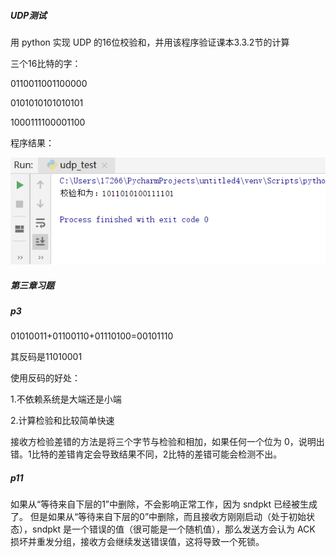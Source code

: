 #####  UDP测试

用 python 实现 UDP 的16位校验和，并用该程序验证课本3.3.2节的计算

三个16比特的字：

0110011001100000

0101010101010101

1000111100001100

程序结果：

![avatar](udp.png)





##### 第三章习题

##### p3

01010011+01100110+01110100=00101110

其反码是11010001

使用反码的好处：

1.不依赖系统是大端还是小端

2.计算检验和比较简单快速

接收方检验差错的方法是将三个字节与检验和相加，如果任何一个位为 0，说明出错。1比特的差错肯定会导致结果不同，2比特的差错可能会检测不出。



##### p11

如果从“等待来自下层的1”中删除，不会影响正常工作，因为 sndpkt 已经被生成了。
但是如果从“等待来自下层的0”中删除，而且接收方刚刚启动（处于初始状态），sndpkt 是一个错误的值（很可能是一个随机值），那么发送方会认为 ACK 损坏并重发分组，接收方会继续发送错误值，这将导致一个死锁。
